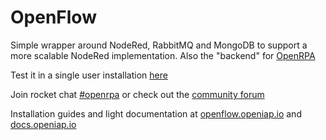 # OpenFlow
Simple wrapper around NodeRed, RabbitMQ and MongoDB to support a more scalable NodeRed implementation.
Also the "backend" for [OpenRPA](https://github.com/open-rpa/OpenRPA)

Test it in a single user installation [here](https://app.openiap.io/)

Join rocket chat [#openrpa](https://rocket.openiap.io/)
or check out the [community forum](https://nn.openiap.io/)

Installation guides and light documentation at [openflow.openiap.io](https://openflow.openiap.io/) and [docs.openiap.io](https://docs.openiap.io)
